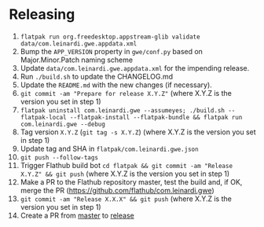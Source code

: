 # Releasing

1. `flatpak run org.freedesktop.appstream-glib validate data/com.leinardi.gwe.appdata.xml`
2. Bump the `APP_VERSION` property in `gwe/conf.py` based on Major.Minor.Patch naming scheme
3. Update `data/com.leinardi.gwe.appdata.xml` for the impending release.
4. Run `./build.sh` to update the CHANGELOG.md
5. Update the `README.md` with the new changes (if necessary).
6. `git commit -am "Prepare for release X.Y.Z"` (where X.Y.Z is the version you set in step 1)
7. `flatpak uninstall com.leinardi.gwe --assumeyes; ./build.sh --flatpak-local --flatpak-install --flatpak-bundle && flatpak run com.leinardi.gwe --debug`
8. Tag version `X.Y.Z` (`git tag -s X.Y.Z`) (where X.Y.Z is the version you set in step 1)
9. Update tag and SHA in `flatpak/com.leinardi.gwe.json`
10. `git push --follow-tags` 
11. Trigger Flathub build bot `cd flatpak && git commit -am "Release X.Y.Z" && git push` (where X.Y.Z is the version you set in step 1)
12. Make a PR to the Flathub repository master, test the build and, if OK, merge the PR (https://github.com/flathub/com.leinardi.gwe)
13. `git commit -am "Release X.X.X" && git push` (where X.Y.Z is the version you set in step 1)
14. Create a PR from [master](../../tree/master) to [release](../../tree/release)
